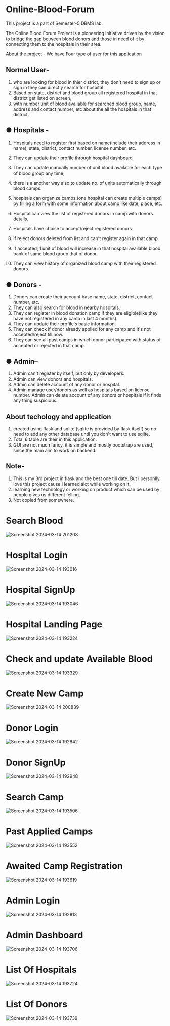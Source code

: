 # Online-Blood-Forum
This project is a part of Semester-5 DBMS lab.

The Online Blood Forum Project is a pioneering initiative driven by the vision to bridge 
the gap between blood donors and those in need of it by connecting them to the hospitals in their area.

About the project  - We have Four type of user for this application

## Normal User-
1. who are looking for blood in thier district, they don't need to sign up or sign in they can directly search for hospital
2. Based on state, district and blood group all registered hospital in that district get listed on screen,
3.  with number unit of blood available for searched blood group, name, address and contact number, etc about the all the hospitals in that district.
   
## ● Hospitals - 
1. Hospitals need to register first based on name(include their address in name), state, district, contact number, license number, etc.
2. They can update their profile through hospital dashboard
3. They can update manually number of unit blood available for each type of blood group any time,
4. there is a another way also to update no. of units automatically through blood camps.
5. hospitals can organize camps (one hospital can create multiple camps)
by filling a form with some information about camp like date, place, etc.

6. Hospital can view the list of registered donors in camp with donors details.
7. Hospitals have choise to accept/reject registered donors
8. if reject donors deleted from list and can't register again in that camp.
9. If accepted, 1 unit of blood will increase in that hospital available blood bank of same blood group that of donor.
10. They can view history of organized blood camp with their registered donors.

## ● Donors - 
1. Donors can create their account base name, state, district, contact number, etc.
2. They can also search for blood in nearby hospitals.
3. They can register in blood donation camp if they are eligible(like they have not registered in any camp in last 4 months).
4. They can update their profile's basic information.
5. They can check if donor already applied for any camp and it's not accepted/reject till now.
6. They can see all past camps in which donor participated with status of accepted or rejected in that camp.

## ● Admin– 
1. Admin can't register by itself, but only by developers.
2. Admin can view donors and hospitals. 
3. Admin can delete account of any donor or hospital.
4. Admin manage user/donors as well as hospitals based on license 
number. Admin can delete account of any donors or hospitals if it finds any thing suspicious.

## About techology and application
1. created using flask and sqlite (sqlite is provided by flask itself) so no need to add any other database until you don't want to use sqlite.
2. Total 6 table are their in this application.
3. GUI are not much fancy, it is simple and mostly bootstrap are used, since the main aim to work on backend.

## Note-
1. This is my 3rd project in flask and the best one till date. But i personlly love this project cause i learned alot while working on it.
2.  learning new technology or working on product which can be used by people gives us different felling.
3.  Not copied from somewhere.

# Search Blood
![Screenshot 2024-03-14 201208](https://github.com/Prakashgolusingh/Online-Blood-Forum/assets/95623466/c0d511d8-107c-4573-a8df-65143c30adc9)

# Hospital Login
![Screenshot 2024-03-14 193016](https://github.com/Prakashgolusingh/Online-Blood-Forum/assets/95623466/d0a9ea9a-7f7a-4d34-a2ff-2471f67c0e52)
# Hospital SignUp
![Screenshot 2024-03-14 193046](https://github.com/Prakashgolusingh/Online-Blood-Forum/assets/95623466/5e518309-10b7-439f-8a03-cab25e586b97)
# Hospital Landing Page
![Screenshot 2024-03-14 193224](https://github.com/Prakashgolusingh/Online-Blood-Forum/assets/95623466/0e32ec09-0368-45b7-83c3-d949c56627e4)
# Check and update Available Blood
![Screenshot 2024-03-14 193329](https://github.com/Prakashgolusingh/Online-Blood-Forum/assets/95623466/4b796813-138e-49a6-aac1-8473f6fba966)
# Create New Camp
![Screenshot 2024-03-14 200839](https://github.com/Prakashgolusingh/Online-Blood-Forum/assets/95623466/1617e24e-2290-4e69-a85e-175af0f9830c)

# Donor Login
![Screenshot 2024-03-14 192842](https://github.com/Prakashgolusingh/Online-Blood-Forum/assets/95623466/206d2e58-d4db-4fef-80a4-ddcf575ecede)
# Donor SignUp
![Screenshot 2024-03-14 192948](https://github.com/Prakashgolusingh/Online-Blood-Forum/assets/95623466/7f009a19-d8cb-4a42-97af-b4c08848d047)
# Search Camp
![Screenshot 2024-03-14 193506](https://github.com/Prakashgolusingh/Online-Blood-Forum/assets/95623466/f067af9a-2d18-4b75-a85b-140bb50ddfc9)
# Past Applied Camps
![Screenshot 2024-03-14 193552](https://github.com/Prakashgolusingh/Online-Blood-Forum/assets/95623466/f1d5e938-53d7-4593-9b0d-4107cbabb2e0)
# Awaited Camp Registration
![Screenshot 2024-03-14 193619](https://github.com/Prakashgolusingh/Online-Blood-Forum/assets/95623466/bf098b92-9493-4b34-b645-b82ca28762a9)
# Admin Login 
![Screenshot 2024-03-14 192813](https://github.com/Prakashgolusingh/Online-Blood-Forum/assets/95623466/62c15b43-3793-434c-9063-d4d4a332dcdc)
# Admin Dashboard
![Screenshot 2024-03-14 193706](https://github.com/Prakashgolusingh/Online-Blood-Forum/assets/95623466/48445942-1554-49bb-a524-dd3dc8e7b721)
# List Of Hospitals
![Screenshot 2024-03-14 193724](https://github.com/Prakashgolusingh/Online-Blood-Forum/assets/95623466/dc9ca73a-d4f6-4c0c-b757-59e718c2c82c)
# List Of Donors
![Screenshot 2024-03-14 193739](https://github.com/Prakashgolusingh/Online-Blood-Forum/assets/95623466/f76dffe3-0cc0-440d-9e19-a20fc8e474e5)



